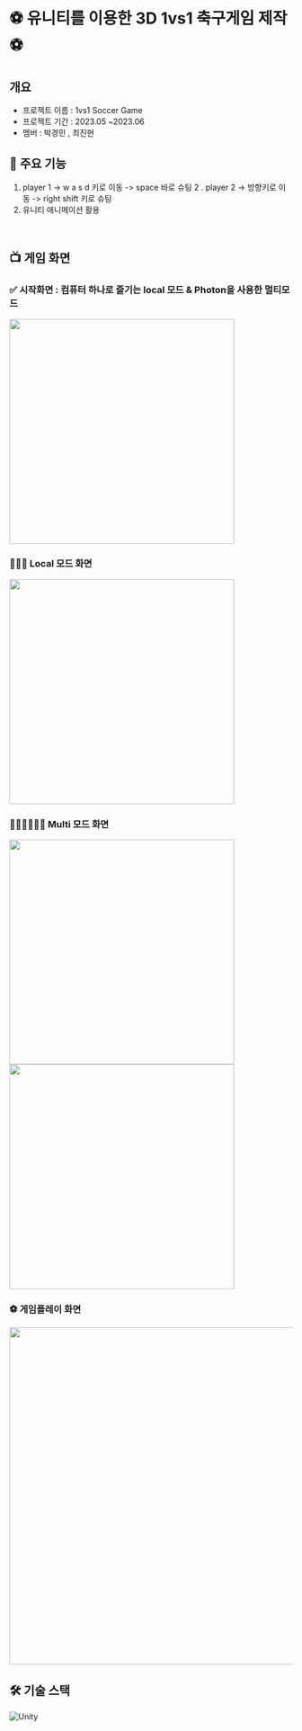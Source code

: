 # ⚽️ 유니티를 이용한 3D 1vs1 축구게임 제작 ⚽️


<div id="2"></div>

##  개요
- 프로젝트 이름 : 1vs1 Soccer Game
- 프로젝트 기간 : 2023.05 ~2023.06
- 멤버 : 박경민 , 최진현


## 📲 주요 기능
1. player 1 
->  w a s d 키로 이동 
-> space 바로 슈팅 
2 . player 2 
-> 방향키로 이동
-> right shift 키로 슈팅
3. 유니티 애니메이션 활용
<br />

## 📺 게임 화면

### ✅ 시작화면 : 컴퓨터 하나로 즐기는 local 모드 & Photon을 사용한 멀티모드
<img src="https://github.com/digitalContentProject/1vs1-soccerGame/assets/105621255/a870e97f-24d3-414a-aa71-6aa4ae349ada" width="400" />

### 🙋🏻‍♂️ Local 모드 화면
<img src="https://github.com/digitalContentProject/1vs1-soccerGame/assets/105621255/ceec1f1b-c554-4109-87b6-f1728dc50cdb" width="400" />

### 🙋🏻‍♂️🙋🏻‍♂️ Multi 모드 화면
<img src="https://github.com/digitalContentProject/1vs1-soccerGame/assets/105621255/8e1c79c8-b32d-4f55-ac3d-09cbe5c881a8" width="400" />
<img src="https://github.com/digitalContentProject/1vs1-soccerGame/assets/105621255/b45bf7ec-cdf9-424a-89bb-81a409948f0a" width="400" />

### ⚽️ 게임플레이 화면
<img src="https://github.com/digitalContentProject/1vs1-soccerGame/assets/105621255/1da606e2-7621-4042-9841-dd11c6d4b766" width="600" />
<br/>

## 🛠 기술 스택
![Unity](https://img.shields.io/badge/unity-%23000000.svg?style=for-the-badge&logo=unity&logoColor=white)
